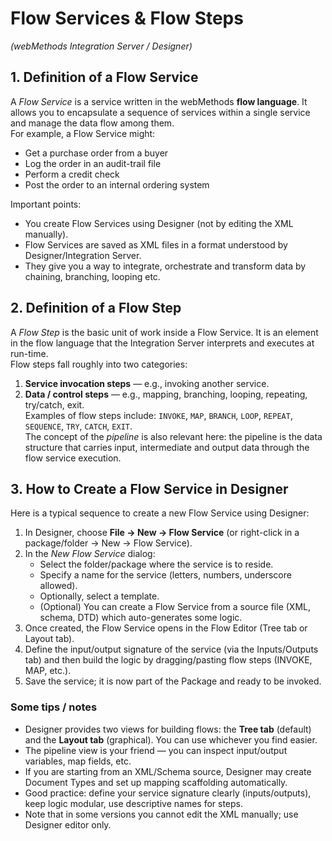 # Flow Services & Flow Steps  
*(webMethods Integration Server / Designer)*

## 1. Definition of a Flow Service  
A *Flow Service* is a service written in the webMethods **flow language**. It allows you to encapsulate a sequence of services within a single service and manage the data flow among them.  
For example, a Flow Service might:  
- Get a purchase order from a buyer  
- Log the order in an audit-trail file  
- Perform a credit check  
- Post the order to an internal ordering system  

Important points:  
- You create Flow Services using Designer (not by editing the XML manually).  
- Flow Services are saved as XML files in a format understood by Designer/Integration Server.  
- They give you a way to integrate, orchestrate and transform data by chaining, branching, looping etc.

## 2. Definition of a Flow Step  
A *Flow Step* is the basic unit of work inside a Flow Service. It is an element in the flow language that the Integration Server interprets and executes at run-time.  
Flow steps fall roughly into two categories:  
1. **Service invocation steps** — e.g., invoking another service.  
2. **Data / control steps** — e.g., mapping, branching, looping, repeating, try/catch, exit.  
Examples of flow steps include: `INVOKE`, `MAP`, `BRANCH`, `LOOP`, `REPEAT`, `SEQUENCE`, `TRY`, `CATCH`, `EXIT`.  
The concept of the *pipeline* is also relevant here: the pipeline is the data structure that carries input, intermediate and output data through the flow service execution.

## 3. How to Create a Flow Service in Designer  
Here is a typical sequence to create a new Flow Service using Designer:  
1. In Designer, choose **File → New → Flow Service** (or right-click in a package/folder → New → Flow Service).  
2. In the *New Flow Service* dialog:  
   - Select the folder/package where the service is to reside.  
   - Specify a name for the service (letters, numbers, underscore allowed).  
   - Optionally, select a template.  
   - (Optional) You can create a Flow Service from a source file (XML, schema, DTD) which auto-generates some logic.  
3. Once created, the Flow Service opens in the Flow Editor (Tree tab or Layout tab).  
4. Define the input/output signature of the service (via the Inputs/Outputs tab) and then build the logic by dragging/pasting flow steps (INVOKE, MAP, etc.).  
5. Save the service; it is now part of the Package and ready to be invoked.

### Some tips / notes  
- Designer provides two views for building flows: the **Tree tab** (default) and the **Layout tab** (graphical). You can use whichever you find easier.  
- The pipeline view is your friend — you can inspect input/output variables, map fields, etc.  
- If you are starting from an XML/Schema source, Designer may create Document Types and set up mapping scaffolding automatically.  
- Good practice: define your service signature clearly (inputs/outputs), keep logic modular, use descriptive names for steps.  
- Note that in some versions you cannot edit the XML manually; use Designer editor only.
